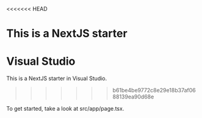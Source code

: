 
<<<<<<< HEAD


This is a NextJS starter
=======
# Visual Studio

This is a NextJS starter in Visual Studio.
>>>>>>> b61be4be9772c8e29e18b37af0688139ea90d68e

To get started, take a look at src/app/page.tsx.
